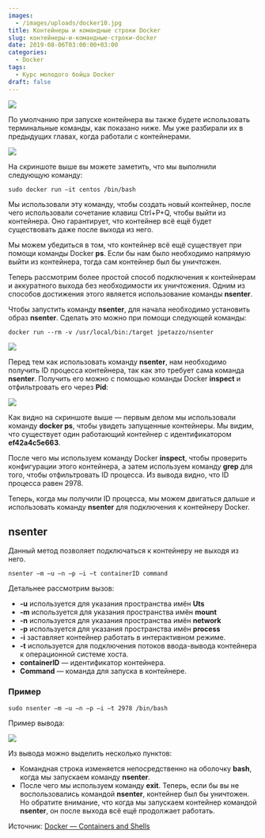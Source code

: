 ```yaml
---
images:
  - /images/uploads/docker10.jpg
title: Контейнеры и командные строки Docker
slug: контейнеры-и-командные-строки-docker
date: 2019-08-06T03:00:00+03:00
categories:
  - Docker
tags:
  - Курс молодого бойца Docker
draft: false
---
```


![](/images/uploads/docker10.jpg)

По умолчанию при запуске контейнера вы также будете использовать терминальные команды, как показано ниже. Мы уже разбирали
их в предыдущих главах, когда работали с контейнерами.

![](https://i.imgur.com/NvRiTu8.jpg)

На скриншоте выше вы можете заметить, что мы выполнили следующую команду:

```
sudo docker run –it centos /bin/bash
```

Мы использовали эту команду, чтобы создать новый контейнер, после чего использовали сочетание клавиш Ctrl+P+Q, чтобы выйти
из контейнера. Оно гарантирует, что контейнер всё ещё будет существовать даже после выхода из него.

Мы можем убедиться в том, что контейнер всё ещё существует при помощи команды Docker **ps**. Если бы нам было необходимо
напрямую выйти из контейнера, тогда сам контейнер был бы уничтожен.

Теперь рассмотрим более простой способ подключения к контейнерам и аккуратного выхода без необходимости их уничтожения.
Одним из способов достижения этого является использование команды **nsenter**.

Чтобы запустить команду **nsenter**, для начала необходимо установить образ **nsenter**. Сделать это можно при помощи
следующей команды:

```
docker run --rm -v /usr/local/bin:/target jpetazzo/nsenter
```

![](https://i.imgur.com/39y09RT.jpg)

Перед тем как использовать команду **nsenter**, нам необходимо получить ID процесса контейнера, так как это требует сама
команда **nsenter**. Получить его можно с помощью команды Docker **inspect** и отфильтровать его через **Pid**:

![](https://i.imgur.com/AVuAaxD.jpg)

Как видно на скриншоте выше — первым делом мы использовали команду **docker ps**, чтобы увидеть запущенные контейнеры.
Мы видим, что существует один работающий контейнер с идентификатором **ef42a4c5e663**.

После чего мы используем команду Docker **inspect**, чтобы проверить конфигурации этого контейнера, а затем используем
команду **grep** для того, чтобы отфильтровать ID процесса. Из вывода видно, что ID процесса равен 2978.

Теперь, когда мы получили ID процесса, мы можем двигаться дальше и использовать команду **nsenter** для подключения
к контейнеру Docker.

## nsenter

Данный метод позволяет подключаться к контейнеру не выходя из него.

```
nsenter –m –u –n –p –i –t containerID command
```

Детальнее рассмотрим вызов:

- **-u** используется для указания пространства имён **Uts**
- **-m** используется для указания пространства имён **mount**
- **-n** используется для указания пространства имён **network**
- **-p** используется для указания пространства имён **process**
- **-i** заставляет контейнер работать в интерактивном режиме.
- **-t** используется для подключения потоков ввода-вывода контейнера к операционной системе хоста.
- **containerID** — идентификатор контейнера.
- **Command** — команда для запуска в контейнере.

### Пример

```
sudo nsenter –m –u –n –p –i –t 2978 /bin/bash
```

Пример вывода:

![](https://i.imgur.com/rWoa32m.jpg)

Из вывода можно выделить несколько пунктов:

- Командная строка изменяется непосредственно на оболочку **bash**, когда мы запускаем команду **nsenter**.
- После чего мы используем команду **exit**. Теперь, если бы вы не воспользовались командой **nsenter**, контейнер был бы
уничтожен. Но обратите внимание, что когда мы запускаем контейнер командой **nsenter**, он после выхода всё ещё продолжает работать.

Источник: [Docker — Containers and Shells](https://www.tutorialspoint.com/docker/docker_containers_and_shells.htm)
